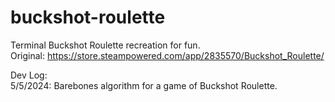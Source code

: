 # buckshot-roulette
Terminal Buckshot Roulette recreation for fun.  
Original: https://store.steampowered.com/app/2835570/Buckshot_Roulette/  

Dev Log:  
5/5/2024: Barebones algorithm for a game of Buckshot Roulette.
